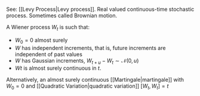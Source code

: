See: [[Levy Process|Levy process]].
Real valued continuous-time stochastic process.
Sometimes called Brownian motion.

A Wiener process $W_t$ is such that:
- $W_0 = 0$ almost surely
- $W$ has independent increments, that is, future increments are independent of past values
- $W$ has Gaussian increments, $W_{t+u}-W_t\sim\mathcal{N}(0,u)$
- $Wt$ is almost surely continuous in $t$.

Alternatively, an almost surely continuous [[Martingale|martingale]] with $W_0=0$ and [[Quadratic Variation|quadratic variation]] $[W_t,W_t]=t$ 